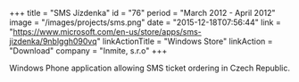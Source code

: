 +++
title = "SMS Jízdenka"
id = "76"
period = "March 2012 - April 2012"
image = "/images/projects/sms.png"
date = "2015-12-18T07:56:44"
link = "https://www.microsoft.com/en-us/store/apps/sms-jizdenka/9nblggh090vq"
linkActionTitle = "Windows Store"
linkAction = "Download"
company = "Inmite, s.r.o"
+++

Windows Phone application allowing SMS ticket ordering in Czech Republic.
